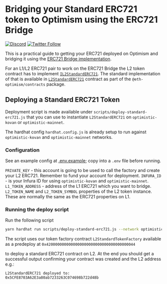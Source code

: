 # Bridging your Standard ERC721 token to Optimism using the ERC721 Bridge

[![Discord](https://img.shields.io/discord/667044843901681675.svg?color=768AD4&label=discord&logo=https%3A%2F%2Fdiscordapp.com%2Fassets%2F8c9701b98ad4372b58f13fd9f65f966e.svg)](https://discord.com/channels/667044843901681675)
[![Twitter Follow](https://img.shields.io/twitter/follow/optimismPBC.svg?label=optimismPBC&style=social)](https://twitter.com/optimismPBC)

This is a practical guide to getting your ERC721  deployed on Optimism and bridging it using the
[ERC721 Bridge implementation](https://github.com/sam-goldman/optimism/tree/nft-bridge).

For an L1/L2 ERC721 pair to work on the ERC721 Bridge the L2 token contract has to implement
[`IL2StandardERC721`](https://github.com/sam-goldman/optimism/blob/nft-bridge/packages/contracts/contracts/L2/messaging/IL2ERC721Bridge.sol). The standard implementation of that is available in
[`L2StandardERC721`](https://github.com/sam-goldman/optimism/blob/nft-bridge/packages/contracts/contracts/L2/messaging/L2ERC721Bridge.sol) contract as part of the `@eth-optimism/contracts` package.

## Deploying a Standard ERC721 Token

Deployment script is made available under `scripts/deploy-standard-erc721.js` that you can use to instantiate `L2StandardERC721` on `optimistic-kovan` or `optimistic-mainnet`.

The hardhat config `hardhat.config.js` is already setup to run against `optimistic-kovan` and `optimistic-mainnet` networks.

### Configuration

See an example config at [.env.example](.env.example); copy into a `.env` file before running.

`PRIVATE_KEY` - this account is going to be used to call the factory and create your L2 ERC721. Remember to fund your account for deployment.
`INFURA_ID` - is your Infura ID for using `optimistic-kovan` and `optimistic-mainnet`.
`L1_TOKEN_ADDRESS` - address of the L1 ERC721 which you want to bridge.
`L2_TOKEN_NAME` and `L2_TOKEN_SYMBOL` properties of the L2 token instance. These are normally the same as the ERC721 properties on L1.

### Running the deploy script

Run the following script

```sh
yarn hardhat run scripts/deploy-standard-erc721.js --network optimistic-kovan
```

The script uses our token factory contract `L2StandardTokenFactory` available as a predeploy at `0x4200000000000000000000000000000000000044`

to deploy a standard ERC721 contract on L2. At the end you should get a successful output confirming your contract was created and the L2 address e.g.:

`L2StandardERC721 deployed to: 0x5CFE8703A62E3a80ab7233263C074698b722d48b`